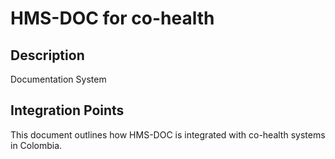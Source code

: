# HMS-DOC for co-health

## Description

Documentation System

## Integration Points

This document outlines how HMS-DOC is integrated with co-health systems in Colombia.
